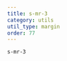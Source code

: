 ```yaml
---
title: s-mr-3
category: utils
util_type: margin
order: 77
---
```

<div class="s-mr-3">
  <code>s-mr-3</code>
</div>